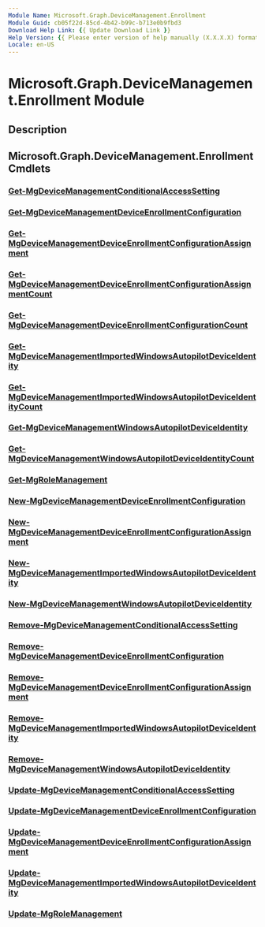 ```yaml
---
Module Name: Microsoft.Graph.DeviceManagement.Enrollment
Module Guid: cb05f22d-85cd-4b42-b99c-b713e0b9fbd3
Download Help Link: {{ Update Download Link }}
Help Version: {{ Please enter version of help manually (X.X.X.X) format }}
Locale: en-US
---
```


# Microsoft.Graph.DeviceManagement.Enrollment Module
## Description


## Microsoft.Graph.DeviceManagement.Enrollment Cmdlets
### [Get-MgDeviceManagementConditionalAccessSetting](Get-MgDeviceManagementConditionalAccessSetting.md)


### [Get-MgDeviceManagementDeviceEnrollmentConfiguration](Get-MgDeviceManagementDeviceEnrollmentConfiguration.md)


### [Get-MgDeviceManagementDeviceEnrollmentConfigurationAssignment](Get-MgDeviceManagementDeviceEnrollmentConfigurationAssignment.md)


### [Get-MgDeviceManagementDeviceEnrollmentConfigurationAssignmentCount](Get-MgDeviceManagementDeviceEnrollmentConfigurationAssignmentCount.md)


### [Get-MgDeviceManagementDeviceEnrollmentConfigurationCount](Get-MgDeviceManagementDeviceEnrollmentConfigurationCount.md)


### [Get-MgDeviceManagementImportedWindowsAutopilotDeviceIdentity](Get-MgDeviceManagementImportedWindowsAutopilotDeviceIdentity.md)


### [Get-MgDeviceManagementImportedWindowsAutopilotDeviceIdentityCount](Get-MgDeviceManagementImportedWindowsAutopilotDeviceIdentityCount.md)


### [Get-MgDeviceManagementWindowsAutopilotDeviceIdentity](Get-MgDeviceManagementWindowsAutopilotDeviceIdentity.md)


### [Get-MgDeviceManagementWindowsAutopilotDeviceIdentityCount](Get-MgDeviceManagementWindowsAutopilotDeviceIdentityCount.md)


### [Get-MgRoleManagement](Get-MgRoleManagement.md)


### [New-MgDeviceManagementDeviceEnrollmentConfiguration](New-MgDeviceManagementDeviceEnrollmentConfiguration.md)


### [New-MgDeviceManagementDeviceEnrollmentConfigurationAssignment](New-MgDeviceManagementDeviceEnrollmentConfigurationAssignment.md)


### [New-MgDeviceManagementImportedWindowsAutopilotDeviceIdentity](New-MgDeviceManagementImportedWindowsAutopilotDeviceIdentity.md)


### [New-MgDeviceManagementWindowsAutopilotDeviceIdentity](New-MgDeviceManagementWindowsAutopilotDeviceIdentity.md)


### [Remove-MgDeviceManagementConditionalAccessSetting](Remove-MgDeviceManagementConditionalAccessSetting.md)


### [Remove-MgDeviceManagementDeviceEnrollmentConfiguration](Remove-MgDeviceManagementDeviceEnrollmentConfiguration.md)


### [Remove-MgDeviceManagementDeviceEnrollmentConfigurationAssignment](Remove-MgDeviceManagementDeviceEnrollmentConfigurationAssignment.md)


### [Remove-MgDeviceManagementImportedWindowsAutopilotDeviceIdentity](Remove-MgDeviceManagementImportedWindowsAutopilotDeviceIdentity.md)


### [Remove-MgDeviceManagementWindowsAutopilotDeviceIdentity](Remove-MgDeviceManagementWindowsAutopilotDeviceIdentity.md)


### [Update-MgDeviceManagementConditionalAccessSetting](Update-MgDeviceManagementConditionalAccessSetting.md)


### [Update-MgDeviceManagementDeviceEnrollmentConfiguration](Update-MgDeviceManagementDeviceEnrollmentConfiguration.md)


### [Update-MgDeviceManagementDeviceEnrollmentConfigurationAssignment](Update-MgDeviceManagementDeviceEnrollmentConfigurationAssignment.md)


### [Update-MgDeviceManagementImportedWindowsAutopilotDeviceIdentity](Update-MgDeviceManagementImportedWindowsAutopilotDeviceIdentity.md)


### [Update-MgRoleManagement](Update-MgRoleManagement.md)



